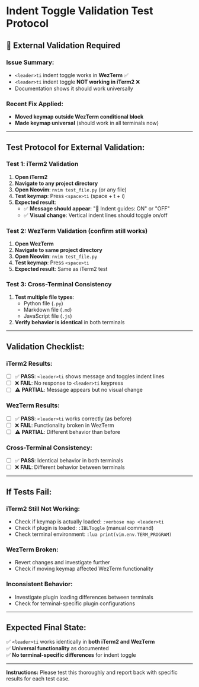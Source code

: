 # Indent Toggle Validation Test Protocol

## 🧪 **External Validation Required**

### **Issue Summary:**
- `<leader>ti` indent toggle works in **WezTerm** ✅
- `<leader>ti` indent toggle **NOT working in iTerm2** ❌
- Documentation shows it should work universally

### **Recent Fix Applied:**
- **Moved keymap outside WezTerm conditional block**
- **Made keymap universal** (should work in all terminals now)

---

## **Test Protocol for External Validation:**

### **Test 1: iTerm2 Validation**
1. **Open iTerm2**
2. **Navigate to any project directory**
3. **Open Neovim**: `nvim test_file.py` (or any file)
4. **Test keymap**: Press `<space>ti` (space + t + i)
5. **Expected result**: 
   - ✅ **Message should appear**: "📐 Indent guides: ON" or "OFF"
   - ✅ **Visual change**: Vertical indent lines should toggle on/off

### **Test 2: WezTerm Validation (confirm still works)**
1. **Open WezTerm**
2. **Navigate to same project directory**
3. **Open Neovim**: `nvim test_file.py`
4. **Test keymap**: Press `<space>ti`
5. **Expected result**: Same as iTerm2 test

### **Test 3: Cross-Terminal Consistency**
1. **Test multiple file types**:
   - Python file (`.py`)
   - Markdown file (`.md`)
   - JavaScript file (`.js`)
2. **Verify behavior is identical** in both terminals

---

## **Validation Checklist:**

### **iTerm2 Results:**
- [ ] ✅ **PASS**: `<leader>ti` shows message and toggles indent lines
- [ ] ❌ **FAIL**: No response to `<leader>ti` keypress
- [ ] ⚠️ **PARTIAL**: Message appears but no visual change

### **WezTerm Results:**
- [ ] ✅ **PASS**: `<leader>ti` works correctly (as before)
- [ ] ❌ **FAIL**: Functionality broken in WezTerm
- [ ] ⚠️ **PARTIAL**: Different behavior than before

### **Cross-Terminal Consistency:**
- [ ] ✅ **PASS**: Identical behavior in both terminals
- [ ] ❌ **FAIL**: Different behavior between terminals

---

## **If Tests Fail:**

### **iTerm2 Still Not Working:**
- Check if keymap is actually loaded: `:verbose map <leader>ti`
- Check if plugin is loaded: `:IBLToggle` (manual command)
- Check terminal environment: `:lua print(vim.env.TERM_PROGRAM)`

### **WezTerm Broken:**
- Revert changes and investigate further
- Check if moving keymap affected WezTerm functionality

### **Inconsistent Behavior:**
- Investigate plugin loading differences between terminals
- Check for terminal-specific plugin configurations

---

## **Expected Final State:**
✅ `<leader>ti` works identically in **both iTerm2 and WezTerm**  
✅ **Universal functionality** as documented  
✅ **No terminal-specific differences** for indent toggle

---

**Instructions:** Please test this thoroughly and report back with specific results for each test case.
